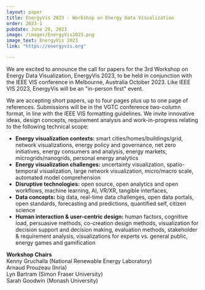 ```yaml
---
layout: paper
title: EnergyVis 2023 - Workshop on Energy Data Visualization
order: 2023-1
pubdate: June 28, 2023
image: /images/EnergyVis2023.png
image_text: EnergyVis 2023
link: "https://energyvis.org"

---
```


We are excited to announce the call for papers for the 3rd Workshop on Energy Data Visualization, EnergyVis 2023, to be held in conjunction with the IEEE VIS conference in Melbourne, Australia October 2023. Like IEEE VIS 2023, EnergyVis will be an "in-person first" event.
 
We are accepting short papers, up to four pages plus up to one page of references. Submissions will be in the VGTC conference two-column format, in line with the IEEE VIS formatting guidelines. We invite innovative ideas, design concepts, requirement analysis and work-in-progress relating to the following technical scope:
- **Energy visualization contexts:** smart cities/homes/buildings/grid, network visualizations, energy policy and governance, net zero initiatives, energy consumers and analysis, energy markets, microgrids/nanogrids, personal energy analytics
- **Energy visualization challenges:** uncertainty visualization, spatio-temporal visualization, large network visualization, micro/macro scale, automated model comprehension
- **Disruptive technologies:** open source, open analytics and open workflows, machine learning, AI, VR/XR, tangible interfaces,
- **Data concepts:** big data, real-time data challenges, open data portals, open standards, forecasting and predictions, quantified self, citizen science
- **Human interaction & user-centric design:** human factors, cognitive load, persuasive methods, co-creation design methods, visualization for decision support and decision making, evaluation methods, stakeholder & requirement analysis, visualizations for experts vs. general public, energy games and gamification

**Workshop Chairs**  
Kenny Gruchalla (National Renewable Energy Laboratory)  
Arnaud Prouzeau (Inria)  
Lyn Bartram (Simon Fraser University)  
Sarah Goodwin (Monash University)
